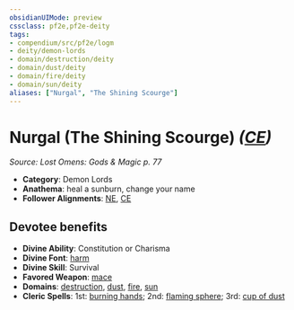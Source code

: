```yaml
---
obsidianUIMode: preview
cssclass: pf2e,pf2e-deity
tags:
- compendium/src/pf2e/logm
- deity/demon-lords
- domain/destruction/deity
- domain/dust/deity
- domain/fire/deity
- domain/sun/deity
aliases: ["Nurgal", "The Shining Scourge"]
---
```

# Nurgal (The Shining Scourge) *([CE](../../../rules/traits/chaotic-evil-b1.md))*  
*Source: Lost Omens: Gods & Magic p. 77*  

- **Category**: Demon Lords
- **Anathema**: heal a sunburn, change your name
- **Follower Alignments**: [NE](../../../rules/traits/neutral-evil-b1.md), [CE](../../../rules/traits/chaotic-evil-b1.md)

## Devotee benefits

- **Divine Ability**: Constitution or Charisma
- **Divine Font**: [harm](../../spells/harm.md)
- **Divine Skill**: Survival
- **Favored Weapon**: [mace](../../equipment/items/mace.md)
- **Domains**: [destruction](../domains.md#Destruction), [dust](../domains.md#Dust), [fire](../domains.md#Fire), [sun](../domains.md#Sun)
- **Cleric Spells**: 1st: [burning hands](../../spells/burning-hands.md); 2nd: [flaming sphere](../../spells/flaming-sphere.md); 3rd: [cup of dust](../../spells/cup-of-dust-logm.md)